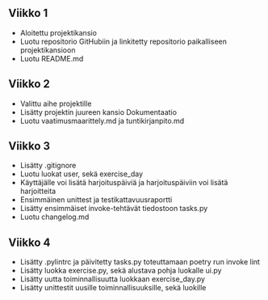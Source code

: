 ## Viikko 1

- Aloitettu projektikansio
- Luotu repositorio GitHubiin ja linkitetty repositorio paikalliseen projektikansioon
- Luotu README.md

## Viikko 2

- Valittu aihe projektille
- Lisätty projektin juureen kansio Dokumentaatio
- Luotu vaatimusmaarittely.md ja tuntikirjanpito.md

## Viikko 3

- Lisätty .gitignore
- Luotu luokat user, sekä exercise_day
- Käyttäjälle voi lisätä harjoituspäiviä ja harjoituspäiviin voi lisätä harjoitteita
- Ensimmäinen unittest ja testikattavuusraportti
- Lisätty ensimmäiset invoke-tehtävät tiedostoon tasks.py
- Luotu changelog.md

## Viikko 4

- Lisätty .pylintrc ja päivitetty tasks.py toteuttamaan poetry run invoke lint
- Lisätty luokka exercise.py, sekä alustava pohja luokalle ui.py
- Lisätty uutta toiminnallisuutta luokkaan exercise_day.py
- Lisätty unittestit uusille toiminnallisuuksille, sekä luokille
